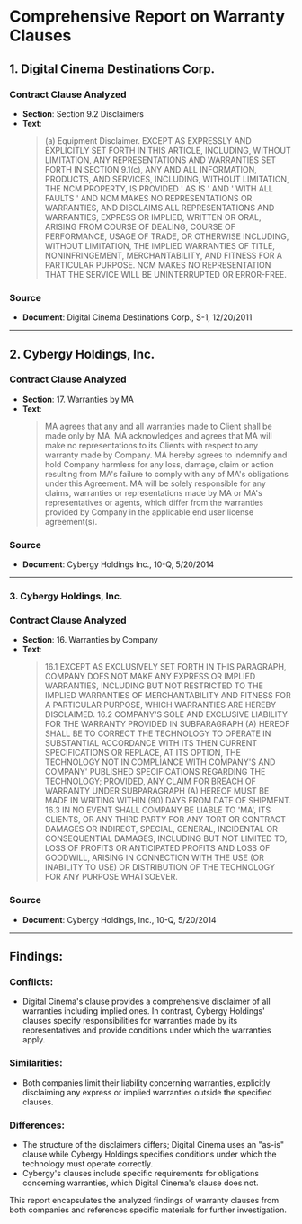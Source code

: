 # Comprehensive Report on Warranty Clauses

## 1. Digital Cinema Destinations Corp.

### Contract Clause Analyzed
- **Section**: Section 9.2 Disclaimers
- **Text**: 
  > (a) Equipment Disclaimer. EXCEPT AS EXPRESSLY AND EXPLICITLY SET FORTH IN THIS ARTICLE, INCLUDING, WITHOUT LIMITATION, ANY REPRESENTATIONS AND WARRANTIES SET FORTH IN SECTION 9.1(c), ANY AND ALL INFORMATION, PRODUCTS, AND SERVICES, INCLUDING, WITHOUT LIMITATION, THE NCM PROPERTY, IS PROVIDED ' AS IS ' AND ' WITH ALL FAULTS ' AND NCM MAKES NO REPRESENTATIONS OR WARRANTIES, AND DISCLAIMS ALL REPRESENTATIONS AND WARRANTIES, EXPRESS OR IMPLIED, WRITTEN OR ORAL, ARISING FROM COURSE OF DEALING, COURSE OF PERFORMANCE, USAGE OF TRADE, OR OTHERWISE INCLUDING, WITHOUT LIMITATION, THE IMPLIED WARRANTIES OF TITLE, NONINFRINGEMENT, MERCHANTABILITY, AND FITNESS FOR A PARTICULAR PURPOSE. NCM MAKES NO REPRESENTATION THAT THE SERVICE WILL BE UNINTERRUPTED OR ERROR-FREE.

### Source
- **Document**: Digital Cinema Destinations Corp., S-1, 12/20/2011

---

## 2. Cybergy Holdings, Inc.

### Contract Clause Analyzed
- **Section**: 17. Warranties by MA
- **Text**: 
  > MA agrees that any and all warranties made to Client shall be made only by MA. MA acknowledges and agrees that MA will make no representations to its Clients with respect to any warranty made by Company. MA hereby agrees to indemnify and hold Company harmless for any loss, damage, claim or action resulting from MA's failure to comply with any of MA's obligations under this Agreement. MA will be solely responsible for any claims, warranties or representations made by MA or MA's representatives or agents, which differ from the warranties provided by Company in the applicable end user license agreement(s).

### Source
- **Document**: Cybergy Holdings Inc., 10-Q, 5/20/2014

---

### 3. Cybergy Holdings, Inc.

### Contract Clause Analyzed
- **Section**: 16. Warranties by Company
- **Text**: 
  > 16.1 EXCEPT AS EXCLUSIVELY SET FORTH IN THIS PARAGRAPH, COMPANY DOES NOT MAKE ANY EXPRESS OR IMPLIED WARRANTIES, INCLUDING BUT NOT RESTRICTED TO THE IMPLIED WARRANTIES OF MERCHANTABILITY AND FITNESS FOR A PARTICULAR PURPOSE, WHICH WARRANTIES ARE HEREBY DISCLAIMED. 16.2 COMPANY'S SOLE AND EXCLUSIVE LIABILITY FOR THE WARRANTY PROVIDED IN SUBPARAGRAPH (A) HEREOF SHALL BE TO CORRECT THE TECHNOLOGY TO OPERATE IN SUBSTANTIAL ACCORDANCE WITH ITS THEN CURRENT SPECIFICATIONS OR REPLACE, AT ITS OPTION, THE TECHNOLOGY NOT IN COMPLIANCE WITH COMPANY'S AND COMPANY' PUBLISHED SPECIFICATIONS REGARDING THE TECHNOLOGY; PROVIDED, ANY CLAIM FOR BREACH OF WARRANTY UNDER SUBPARAGRAPH (A) HEREOF MUST BE MADE IN WRITING WITHIN (90) DAYS FROM DATE OF SHIPMENT. 16.3 IN NO EVENT SHALL COMPANY BE LIABLE TO 'MA', ITS CLIENTS, OR ANY THIRD PARTY FOR ANY TORT OR CONTRACT DAMAGES OR INDIRECT, SPECIAL, GENERAL, INCIDENTAL OR CONSEQUENTIAL DAMAGES, INCLUDING BUT NOT LIMITED TO, LOSS OF PROFITS OR ANTICIPATED PROFITS AND LOSS OF GOODWILL, ARISING IN CONNECTION WITH THE USE (OR INABILITY TO USE) OR DISTRIBUTION OF THE TECHNOLOGY FOR ANY PURPOSE WHATSOEVER.

### Source
- **Document**: Cybergy Holdings, Inc., 10-Q, 5/20/2014

---

## Findings:

### Conflicts:
- Digital Cinema's clause provides a comprehensive disclaimer of all warranties including implied ones. In contrast, Cybergy Holdings' clauses specify responsibilities for warranties made by its representatives and provide conditions under which the warranties apply.

### Similarities:
- Both companies limit their liability concerning warranties, explicitly disclaiming any express or implied warranties outside the specified clauses.

### Differences:
- The structure of the disclaimers differs; Digital Cinema uses an "as-is" clause while Cybergy Holdings specifies conditions under which the technology must operate correctly.
- Cybergy's clauses include specific requirements for obligations concerning warranties, which Digital Cinema's clause does not.

This report encapsulates the analyzed findings of warranty clauses from both companies and references specific materials for further investigation.
```